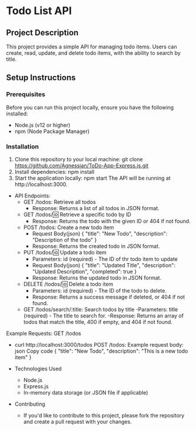 # Todo List API

## Project Description
This project provides a simple API for managing todo items. Users can create, read, update, and delete todo items, with the ability to search by title.

## Setup Instructions

### Prerequisites
Before you can run this project locally, ensure you have the following installed:

- Node.js (v12 or higher)
- npm (Node Package Manager)

### Installation
1. Clone this repository to your local machine:
   git clone https://github.com/Agnessian/ToDo-App-Express.js.git
2. Install dependencies:
    npm install
3. Start the application locally:
    npm start
The API will be running at http://localhost:3000.

- API Endpoints:
    - GET /todos: Retrieve all todos
        - Response: Returns a list of all todos in JSON format.
    - GET /todos/:id: Retrieve a specific todo by ID
        - Response: Returns the todo with the given ID or 404 if not found.
    - POST /todos: Create a new todo item
        - Request Body(json)
            {
                "title": "New Todo",
                "description": "Description of the todo"
            }
        - Response: Returns the created todo in JSON format.
    - PUT /todos/:id: Update a todo item
        - Parameters: id (required) - The ID of thr todo item to update
        - Request Body(json)
            {
                "title": "Updated Title",
                "description": "Updated Description",
                "completed": true
            }
        - Response: Returns the updated todo in JSON format.
    - DELETE /todos/:id: Delete a todo item
        - Parameters: id (required) - The ID of the todo to delete.
        - Response: Returns a success message if deleted, or 404 if not found.
    - GET /todos/search/:title: Search todos by title
        -Parameters: title (required) - The title to search for.
        -Response: Returns an array of todos that match the title, 400 if empty, and 404 if not found.

Example Requests:
GET /todos
- curl http://localhost:3000/todos
POST /todos: Example request body:
json
Copy code
{
    "title": "New Todo",
    "description": "This is a new todo item"
}

- Technologies Used
    - Node.js
    - Express.js
    - In-memory data storage (or JSON file if applicable)

- Contributing
    - If you'd like to contribute to this project, please fork the repository and create a pull request with your changes.


